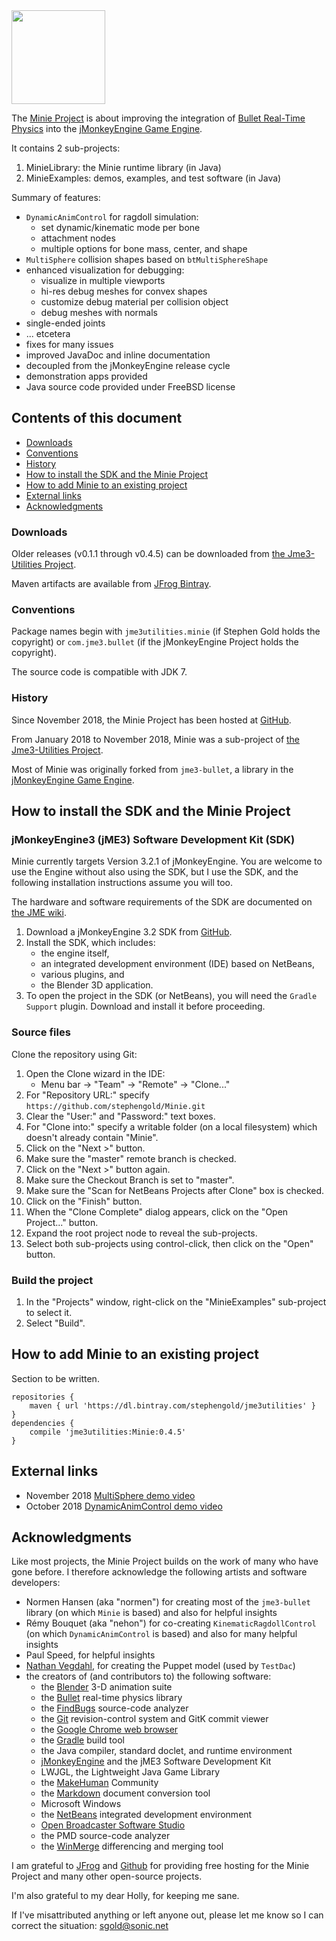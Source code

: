 <img height="150" src="https://i.imgur.com/YEPFEcx.png">

The [Minie Project][minie] is about improving the integration of
[Bullet Real-Time Physics][bullet] into the
[jMonkeyEngine Game Engine][jme].

It contains 2 sub-projects:

 1. MinieLibrary: the Minie runtime library (in Java)
 2. MinieExamples: demos, examples, and test software (in Java)

Summary of features:

 + `DynamicAnimControl` for ragdoll simulation:
    + set dynamic/kinematic mode per bone
    + attachment nodes
    + multiple options for bone mass, center, and shape
 + `MultiSphere` collision shapes based on `btMultiSphereShape`
 + enhanced visualization for debugging:
    + visualize in multiple viewports
    + hi-res debug meshes for convex shapes
    + customize debug material per collision object
    + debug meshes with normals
 + single-ended joints
 + ... etcetera
 + fixes for many issues
 + improved JavaDoc and inline documentation
 + decoupled from the jMonkeyEngine release cycle
 + demonstration apps provided
 + Java source code provided under FreeBSD license

## Contents of this document

 + [Downloads](#downloads)
 + [Conventions](#conventions)
 + [History](#history)
 + [How to install the SDK and the Minie Project](#install)
 + [How to add Minie to an existing project](#add)
 + [External links](#links)
 + [Acknowledgments](#acks)

<a name="downloads"/>

### Downloads

Older releases (v0.1.1 through v0.4.5) can be downloaded from
[the Jme3-Utilities Project](https://github.com/stephengold/jme3-utilities/releases).

Maven artifacts are available from
[JFrog Bintray](https://bintray.com/stephengold/jme3utilities).

<a name="conventions"/>

### Conventions

Package names begin with
`jme3utilities.minie` (if Stephen Gold holds the copyright) or
`com.jme3.bullet` (if the jMonkeyEngine Project holds the copyright).

The source code is compatible with JDK 7.

<a name="history"/>

### History

Since November 2018, the Minie Project has been hosted at
[GitHub][minie].

From January 2018 to November 2018, Minie was a sub-project of
[the Jme3-Utilities Project][utilities].

Most of Minie was originally forked from `jme3-bullet`,
a library in the [jMonkeyEngine Game Engine][jme].

<a name="install"/>

## How to install the SDK and the Minie Project

### jMonkeyEngine3 (jME3) Software Development Kit (SDK)

Minie currently targets Version 3.2.1 of jMonkeyEngine.
You are welcome to use the Engine without also using the SDK, but I use the SDK,
and the following installation instructions assume you will too.

The hardware and software requirements of the SDK are documented on
[the JME wiki](https://jmonkeyengine.github.io/wiki/jme3/requirements.html).

 1. Download a jMonkeyEngine 3.2 SDK from
    [GitHub](https://github.com/jMonkeyEngine/sdk/releases).
 2. Install the SDK, which includes:
    + the engine itself,
    + an integrated development environment (IDE) based on NetBeans,
    + various plugins, and
    + the Blender 3D application.
 3. To open the project in the SDK (or NetBeans), you will need the `Gradle
    Support` plugin.  Download and install it before proceeding.

### Source files

Clone the repository using Git:

 1. Open the Clone wizard in the IDE:
     + Menu bar -> "Team" -> "Remote" -> "Clone..."
 2. For "Repository URL:" specify
    `https://github.com/stephengold/Minie.git`
 3. Clear the "User:" and "Password:" text boxes.
 4. For "Clone into:" specify a writable folder (on a local filesystem)
    which doesn't already contain "Minie".
 5. Click on the "Next >" button.
 6. Make sure the "master" remote branch is checked.
 7. Click on the "Next >" button again.
 8. Make sure the Checkout Branch is set to "master".
 9. Make sure the "Scan for NetBeans Projects after Clone" box is checked.
10. Click on the "Finish" button.
11. When the "Clone Complete" dialog appears, click on the "Open Project..."
    button.
12. Expand the root project node to reveal the sub-projects.
13. Select both sub-projects using control-click, then click on the
    "Open" button.

### Build the project

 1. In the "Projects" window, right-click on the "MinieExamples" sub-project to
    select it.
 2. Select "Build".

<a name="add"/>

## How to add Minie to an existing project

Section to be written.

    repositories {
        maven { url 'https://dl.bintray.com/stephengold/jme3utilities' }
    }
    dependencies {
        compile 'jme3utilities:Minie:0.4.5'
    }

<a name="links"/>

## External links

  + November 2018 [MultiSphere demo video](https://www.youtube.com/watch?OS2zjB01c6E)
  + October 2018 [DynamicAnimControl demo video](https://www.youtube.com/watch?v=A1Rii99nb3Q)

[blender]: https://docs.blender.org "Blender Project"
[bsd3]: https://opensource.org/licenses/BSD-3-Clause "3-Clause BSD License"
[bullet]: https://pybullet.org/wordpress "Bullet Real-Time Physics Simulation"
[chrome]: https://www.google.com/chrome "Chrome"
[elements]: http://www.adobe.com/products/photoshop-elements.html "Photoshop Elements"
[findbugs]: http://findbugs.sourceforge.net "FindBugs Project"
[git]: https://git-scm.com "Git"
[github]: https://github.com "GitHub"
[gradle]: https://gradle.org "Gradle Project"
[jfrog]: https://www.jfrog.com "JFrog"
[jme]: http://jmonkeyengine.org  "jMonkeyEngine Project"
[makehuman]: http://www.makehumancommunity.org/ "MakeHuman Community"
[markdown]: https://daringfireball.net/projects/markdown "Markdown Project"
[minie]: https://github.com/stephengold/Minie "Minie Project"
[netbeans]: https://netbeans.org "NetBeans Project"
[obs]: https://obsproject.com "Open Broadcaster Software Project"
[utilities]: https://github.com/stephengold/jme3-utilities "Jme3-Utilities Project"
[vegdahl]: http://www.cessen.com "Nathan Vegdahl"
[winmerge]: http://winmerge.org "WinMerge Project"

<a name="acks"/>

## Acknowledgments

Like most projects, the Minie Project builds on the work of many who
have gone before.  I therefore acknowledge the following
artists and software developers:

+ Normen Hansen (aka "normen") for creating most of the `jme3-bullet` library
 (on which `Minie` is based) and also for helpful insights
+ Rémy Bouquet (aka "nehon") for co-creating
  `KinematicRagdollControl` (on which `DynamicAnimControl` is based)
  and also for many helpful insights
+ Paul Speed, for helpful insights
+ [Nathan Vegdahl][vegdahl], for creating the Puppet model (used by `TestDac`)
+ the creators of (and contributors to) the following software:
    + the [Blender][] 3-D animation suite
    + the [Bullet][] real-time physics library
    + the [FindBugs][] source-code analyzer
    + the [Git][] revision-control system and GitK commit viewer
    + the [Google Chrome web browser][chrome]
    + the [Gradle][] build tool
    + the Java compiler, standard doclet, and runtime environment
    + [jMonkeyEngine][jme] and the jME3 Software Development Kit
    + LWJGL, the Lightweight Java Game Library
    + the [MakeHuman][] Community
    + the [Markdown][] document conversion tool
    + Microsoft Windows
    + the [NetBeans][] integrated development environment
    + [Open Broadcaster Software Studio][obs]
    + the PMD source-code analyzer
    + the [WinMerge][] differencing and merging tool

I am grateful to [JFrog][] and [Github][] for providing free hosting for the
Minie Project and many other open-source projects.

I'm also grateful to my dear Holly, for keeping me sane.

If I've misattributed anything or left anyone out, please let me know so I can
correct the situation: sgold@sonic.net